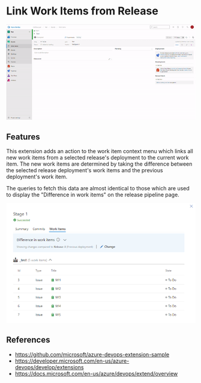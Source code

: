 # Link Work Items from Release 

![Demo of Extension](images/extension-demo.gif)

## Features

This extension adds an action to the work item context menu which links all new work items from a selected release's deployment to the current work item.  The new work items are determined by taking the difference between the selected release deployment's work items and the previous deployment's work item.

The queries to fetch this data are almost identical to those which are used to display the "Difference in work items" on the release pipeline page.

![Existing Release Functionality](images/existing-functionality.png)

## References

* https://github.com/microsoft/azure-devops-extension-sample
* https://developer.microsoft.com/en-us/azure-devops/develop/extensions
* https://docs.microsoft.com/en-us/azure/devops/extend/overview